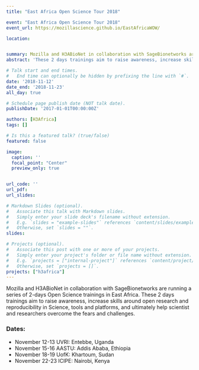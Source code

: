 ```yaml
---
title: "East Africa Open Science Tour 2018"

event: "East Africa Open Science Tour 2018"
event_url: https://mozillascience.github.io/EastAfricaWOW/

location: 


summary: Mozilla and H3ABioNet in collaboration with SageBionetworks are running a series of 2-days Open Science trainings in East Africa. 
abstract: 'These 2 days trainings aim to raise awareness, increase skills around open research and reproducibility in Science, tools and platforms, and ultimately help scientist and researchers overcome the fears and challenges.'

# Talk start and end times.
#   End time can optionally be hidden by prefixing the line with `#`.
date: '2018-11-12'
date_end: '2018-11-23'
all_day: true

# Schedule page publish date (NOT talk date).
publishDate: '2017-01-01T00:00:00Z'

authors: [H3Africa]
tags: []

# Is this a featured talk? (true/false)
featured: false

image:
  caption: ''
  focal_point: "Center"
  preview_only: true


url_code: ''
url_pdf: 
url_slides: 

# Markdown Slides (optional).
#   Associate this talk with Markdown slides.
#   Simply enter your slide deck's filename without extension.
#   E.g. `slides = "example-slides"` references `content/slides/example-slides.md`.
#   Otherwise, set `slides = ""`.
slides:

# Projects (optional).
#   Associate this post with one or more of your projects.
#   Simply enter your project's folder or file name without extension.
#   E.g. `projects = ["internal-project"]` references `content/project/deep-learning/index.md`.
#   Otherwise, set `projects = []`.
projects: ["h3africa"]
---
```


Mozilla and H3ABioNet in collaboration with SageBionetworks are running a series of 2-days Open Science trainings in East Africa. These 2 days trainings aim to raise awareness, increase skills around open research and reproducibility in Science, tools and platforms, and ultimately help scientist and researchers overcome the fears and challenges.

### Dates:

- November 12-13 UVRI: Entebbe, Uganda
- November 15-16 AASTU: Addis Ababa, Ethiopia
- November 18-19 UofK: Khartoum, Sudan
- November 22-23 ICIPE: Nairobi, Kenya